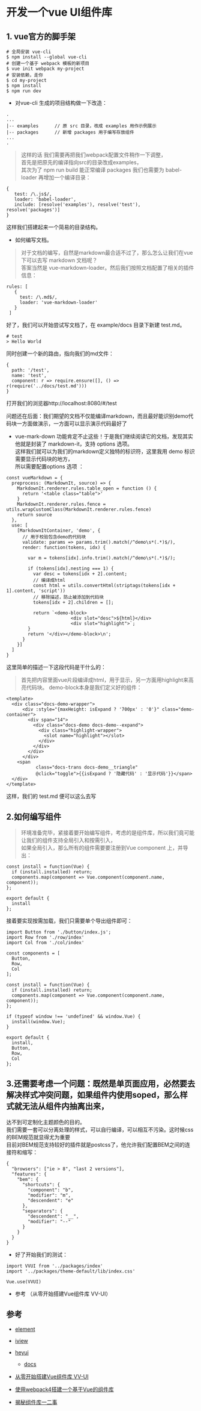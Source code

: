 # 开发一个vue UI组件库

## 1. vue官方的脚手架
```
# 全局安装 vue-cli
$ npm install --global vue-cli
# 创建一个基于 webpack 模板的新项目
$ vue init webpack my-project
# 安装依赖，走你
$ cd my-project
$ npm install
$ npm run dev
```

- 对vue-cli 生成的项目结构做一下改造：
```
.
...
|-- examples      // 原 src 目录，改成 examples 用作示例展示
|-- packages      // 新增 packages 用于编写存放组件
...
. 
```

>这样的话 我们需要再把我们webpack配置文件稍作一下调整，  
首先是把原先的编译指向src的目录改成examples，  
其次为了 npm run build 能正常编译 packages 我们也需要为 babel-loader 再增加一个编译目录：

```
{
   test: /\.js$/,
   loader: 'babel-loader',
   include: [resolve('examples'), resolve('test'), resolve('packages')]
}
```
这样我们搭建起来一个简易的目录结构。

- 如何编写文档。
>对于文档的编写，自然是markdown最合适不过了，那么怎么让我们在vue下可以去写 markdown 文档呢？   
答案当然是 vue-markdown-loader。然后我们按照文档配置了相关的插件信息：

```
rules: [
   {
     test: /\.md$/,
     loader: 'vue-markdown-loader'
   }
 ]
```

好了，我们可以开始尝试写文档了，在 example/docs 目录下新建 test.md。

```
# test
> Hello World
```

同时创建一个新的路由，指向我们的md文件：

```
{
  path: '/test',
  name: 'test',
  component: r => require.ensure([], () => r(require('../docs/test.md')))
}
```
打开我们的浏览器http://localhost:8080/#/test 

问题还在后面：我们期望的文档不仅能编译markdown，而且最好能识别demo代码块一方面做演示，一方面可以显示演示代码最好了

- vue-mark-down 功能肯定不止这些！于是我们继续阅读它的文档，发现其实他就是封装了 markdown-it，支持 options 选项。    
这样我们就可以为我们的markdown定义独特的标识符，这里我用 demo 标识需要显示代码块的地方，  
所以需要配置options 选项 ：  

```
const vueMarkdown = {
  preprocess: (MarkdownIt, source) => {
    MarkdownIt.renderer.rules.table_open = function () {
      return '<table class="table">'
    }
    MarkdownIt.renderer.rules.fence = utils.wrapCustomClass(MarkdownIt.renderer.rules.fence)
    return source
  },
  use: [
    [MarkdownItContainer, 'demo', {
      // 用于校验包含demo的代码块
      validate: params => params.trim().match(/^demo\s*(.*)$/),
      render: function(tokens, idx) {
        
        var m = tokens[idx].info.trim().match(/^demo\s*(.*)$/);

        if (tokens[idx].nesting === 1) {
          var desc = tokens[idx + 2].content;
          // 编译成html
          const html = utils.convertHtml(striptags(tokens[idx + 1].content, 'script'))
          // 移除描述，防止被添加到代码块
          tokens[idx + 2].children = [];

          return `<demo-block>
                        <div slot="desc">${html}</div>
                        <div slot="highlight">`;
        }
        return '</div></demo-block>\n';
      }
    }]
  ]
}
```

这里简单的描述一下这段代码是干什么的：  
>首先把内容里面vue片段编译成html，用于显示，另一方面用highlight来高亮代码块。
demo-block本身是我们定义好的组件：

```
<template>
  <div class="docs-demo-wrapper">
      <div :style="{maxHeight: isExpand ? '700px' : '0'}" class="demo-container">
        <div span="14">
          <div class="docs-demo docs-demo--expand">
            <div class="highlight-wrapper">
              <slot name="highlight"></slot>
            </div>
          </div>
        </div>
      </div>
    <span 
           class="docs-trans docs-demo__triangle" 
           @click="toggle">{{isExpand ? '隐藏代码' : '显示代码'}}</span>
  </div>
</template>
```
这样，我们的 test.md 便可以这么去写

## 2.如何编写组件

>环境准备完毕，紧接着要开始编写组件，考虑的是组件库，所以我们竟可能让我们的组件支持全局引入和按需引入，  
如果全局引入，那么所有的组件需要要注册到Vue component 上，并导出：
```
const install = function(Vue) {
  if (install.installed) return;
  components.map(component => Vue.component(component.name, component));
};

export default {
  install
};
```

接着要实现按需加载，我们只需要单个导出组件即可：

```
import Button from './button/index.js';
import Row from './row/index'
import Col from './col/index'

const components = [
  Button,
  Row,
  Col
];

const install = function(Vue) {
  if (install.installed) return;
  components.map(component => Vue.component(component.name, component));
};

if (typeof window !== 'undefined' && window.Vue) {
  install(window.Vue);
}

export default {
  install,
  Button,
  Row,
  Col
};
```


## 3.还需要考虑一个问题：既然是单页面应用，必然要去解决样式冲突问题，如果组件内使用soped，那么样式就无法从组件内抽离出来，  
达不到可定制化主题颜色的目的。  
我们需要一套可以分离处理的样式，可以自行编译，可以相互不污染。这时候css 的BEM规范就显得尤为重要  
目前对BEM规范支持较好的插件就是postcss了，他允许我们配置BEM之间的连接符和缩写：
```
{
  "browsers": ["ie > 8", "last 2 versions"],
  "features": {
    "bem": {
      "shortcuts": {
        "component": "b",
        "modifier": "m",
        "descendent": "e"
      },
      "separators": {
        "descendent": "__",
        "modifier": "--"
      }
    }
  }
}
```

- 好了开始我们的测试：
```
import VVUI from '../packages/index'
import '../packages/theme-default/lib/index.css'

Vue.use(VVUI)
```

- 参考 （从零开始搭建Vue组件库 VV-UI）


## 参考
- [element](https://github.com/ElemeFE/element)
- [iview](https://github.com/iview/iview)
- [heyui](https://github.com/heyui/heyui)
  - [docs](https://www.heyui.top/component/)

- [从零开始搭建Vue组件库 VV-UI](https://zhuanlan.zhihu.com/p/30948290)

- [使用webpack4搭建一个基于Vue的组件库](https://juejin.im/post/5b68244e6fb9a04fb212d1a0)

- [揭秘组件库一二事](https://my.oschina.net/qiangdada/blog/1637920)

